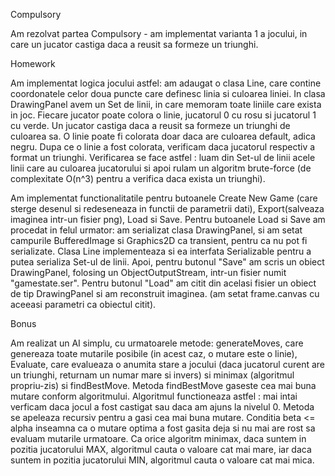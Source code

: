 Compulsory

Am rezolvat partea Compulsory - am implementat varianta 1 a jocului, in care un jucator castiga daca a reusit sa formeze un triunghi. 


Homework

Am implementat logica jocului astfel: am adaugat o clasa Line, care contine coordonatele celor doua puncte care definesc linia si culoarea liniei. In clasa DrawingPanel avem un Set de linii, in care memoram toate liniile care exista in joc. Fiecare jucator poate colora o linie, jucatorul 0 cu rosu si jucatorul 1 cu verde. 
Un jucator castiga daca a reusit sa formeze un triunghi de culoarea sa. O linie poate fi colorata doar daca are culoarea default, adica negru. Dupa ce o linie a fost colorata, verificam daca jucatorul respectiv a format un triunghi. Verificarea se face astfel : luam din Set-ul de linii acele linii care au culoarea jucatorului si apoi rulam un algoritm brute-force (de complexitate O(n^3) pentru a verifica daca exista un triunghi).

Am implementat functionalitatile pentru butoanele Create New Game (care sterge desenul si redeseneaza in functii de parametrii dati), Export(salveaza imaginea intr-un fisier png), Load si Save. Pentru butoanele Load si Save am procedat in felul urmator: am serializat clasa DrawingPanel, si am setat campurile BufferedImage si Graphics2D ca transient, pentru ca nu pot fi serializate. Clasa Line implementeaza si ea interfata Serializable pentru a putea serializa Set-ul de linii. 
Apoi, pentru butonul "Save" am scris un obiect DrawingPanel, folosing un ObjectOutputStream, intr-un fisier numit "gamestate.ser". Pentru butonul "Load" am citit din acelasi fisier un obiect de tip DrawingPanel si am reconstruit imaginea. (am setat frame.canvas cu aceeasi parametri ca obiectul citit).

Bonus

Am realizat un AI simplu, cu  urmatoarele metode: generateMoves, care genereaza toate mutarile posibile (in acest caz, o mutare este o linie), Evaluate, care evalueaza 
o anumita stare a jocului (daca jucatorul curent are un triunghi, returnam un numar mare si invers) si minimax (algoritmul propriu-zis) si findBestMove. Metoda findBestMove gaseste cea mai buna mutare conform algoritmului. Algoritmul functioneaza astfel : mai intai verficam daca jocul a fost castigat sau daca am ajuns la nivelul 0. Metoda se apeleaza recursiv pentru a gasi cea mai buna mutare. Conditia beta <= alpha inseamna ca o mutare optima a fost gasita deja si nu mai are rost sa evaluam mutarile urmatoare. Ca orice algoritm minimax, daca suntem in pozitia jucatorului MAX, algoritmul cauta o valoare cat mai mare, iar daca suntem in pozitia jucatorului MIN, algoritmul cauta o valoare cat mai mica. 
